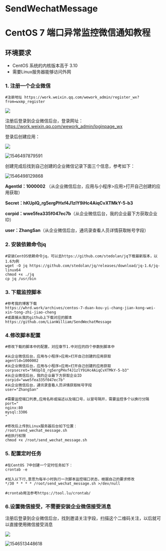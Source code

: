 # SendWechatMessage
# CentOS 7 端口异常监控微信通知教程

## 环境要求

- CentOS 系统的内核版本高于 3.10 
- 需要Linux服务器能够访问外网

### 1. 注册一个企业微信

   ```shell
#注册地址 https://work.weixin.qq.com/wework_admin/register_wx?from=wxmp_register
   ```

![](https://ws1.sinaimg.cn/large/73087adegy1fytdlcpjxxj20rh0go0tw.jpg)

注册后登录到企业微信后台，登录网址：https://work.weixin.qq.com/wework_admin/loginpage_wx

登录后创建应用：

![](https://ws1.sinaimg.cn/large/73087adegy1fyte6cewruj20vy0fq0ty.jpg)

![1546497879591](C:\Users\ADMINI~1\AppData\Local\Temp\1546497879591.png)

创建完成后找到自己创建的企业微信记录下面三个信息，参考如下：

![1546498129868](C:\Users\ADMINI~1\AppData\Local\Temp\1546498129868.png)

**AgentId：1000002** （从企业微信后台，应用与小程序>应用>打开自己创建的应用获取）

**Secret：hKUplQ_rg5ergPHxf4J1zlY9iHc4AiqCvXTMkY-5-b3**

**corpid：wwe5fea335f047ec7b**（从企业微信后台，我的企业最下方获取企业ID）

**user：ZhangSan**（从企业微信后台，通讯录查看人员详情获取帐号字段）



### 2. 安装依赖命令jq

```shell
#安装CentOS依赖命令jq，可以去https://github.com/stedolan/jq下载最新版本，以1.6为例
wget -O jq https://github.com/stedolan/jq/releases/download/jq-1.6/jq-linux64
chmod +x ./jq
cp jq /usr/bin
```

### 3. 下载监控脚本

   ```shell
#参考我的博客下载
https://whrd.work/archives/centos-7-duan-kou-yi-chang-jian-kong-wei-xin-tong-zhi-jiao-cheng
#或直接从我的github上下载对应的脚本
https://github.com/LianWilliam/SendWechatMessage
   ```

### 4.修改脚本配置

```shell
#修改下载的脚本中的配置，对应章节1.中对应的四个参数到脚本中

#从企业微信后台，应用与小程序>应用>打开自己创建的应用获取
agentld=1000002
#从企业微信后台，应用与小程序>应用>打开自己创建的应用获取
corpsecret="hKUplQ_rg5ergPHxf4J1zlY9iHc4AiqCvXTMkY-5-b3"
#从企业微信后台，我的企业最下方获取企业ID
corpid="wwe5fea335f047ec7b"
#从企业微信后台，通讯录查看人员详情获取帐号字段
user="ZhangSan"

#需要监控端口列表,应用名称或描述以及端口号，以冒号隔开，需要监控多个以换行分隔
port="
nginx:80
mysql:3306
"

#修改后上传到Linux服务器后台如下位置：
/root/send_wechat_message.sh
#给执行权限
chmod +x /root/send_wechat_message.sh
```



### 5. 配置定时任务

   ```shell
#在CentOS 7中创建一个定时任务如下：
crontab -e

#加入以下行,意思为每半小时执行一次脚本监控端口状态，根据自己的要求修改
*/30 * * * * /root/send_wechat_message.sh >/dev/null

#crontab用法参考https://tool.lu/crontab/
   ```



### 6.设置微信接受，不需要安装企业微信接受消息

注册后登录到企业微信后台，找到邀请关注字段，扫描这个二维码关注，以后就可以直接使用微信接受消息

![](https://ws1.sinaimg.cn/large/73087adegy1fytln0fd4bj20wp0gj0uo.jpg)

![1546513448618](C:\Users\ADMINI~1\AppData\Local\Temp\1546513448618.png)